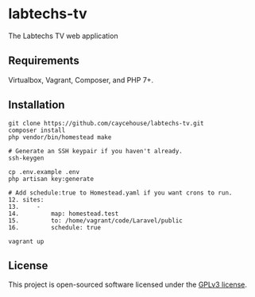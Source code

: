# labtechs-tv
The Labtechs TV web application

## Requirements
Virtualbox, Vagrant, Composer, and PHP 7+.

## Installation
```
git clone https://github.com/caycehouse/labtechs-tv.git
composer install
php vendor/bin/homestead make

# Generate an SSH keypair if you haven't already.
ssh-keygen

cp .env.example .env
php artisan key:generate

# Add schedule:true to Homestead.yaml if you want crons to run.
12. sites:
13.     -
14.         map: homestead.test
15.         to: /home/vagrant/code/Laravel/public
16.         schedule: true

vagrant up
```

## License

This project is open-sourced software licensed under the [GPLv3 license](https://opensource.org/licenses/GPL-3.0).
